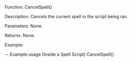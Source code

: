Function: CancelSpell()

Description: Cancels the current spell in the script being ran.

Parameters: None.

Returns: None.

Example:

-- Example usage (Inside a Spell Script)
CancelSpell()